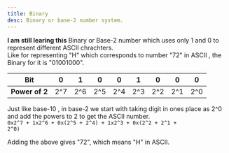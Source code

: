 ```yaml
---
title: Binary
desc: Binary or base-2 number system.
---
```

<strong>I am still learing this</strong>
Binary or Base-2 number which uses only 1 and 0 to represent different ASCII chrachters.<br>
Like for representing "H" which corresponds to number "72" in ASCII , the Binary for it is "01001000".

| **Bit**          | 0   | 1   | 0   | 0   | 1   | 0   | 0   | 0   |
|-------------------|-----|-----|-----|-----|-----|-----|-----|-----|
| **Power of 2**    | 2^7 | 2^6 | 2^5 | 2^4 | 2^3 | 2^2 | 2^1 | 2^0 |

Just like base-10 , in base-2 we start with taking digit in ones place as 2^0 and add the powers to 2 to get the ASCII number.<br>
<code>0x2^7 + 1x2^6 + 0x(2^5 + 2^4) + 1x2^3 + 0x(2^2 + 2^1 + 2^0)</code>

Adding the above gives "72", which means "H" in ASCII.
